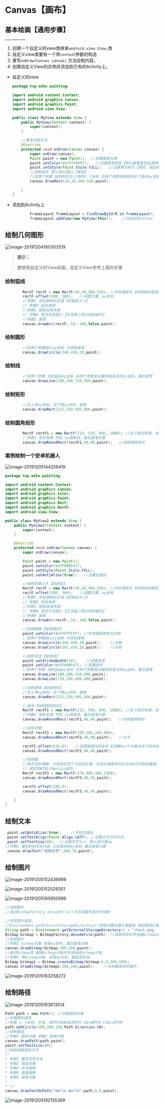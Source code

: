 # Canvas【画布】

## 基本绘画【通用步骤】

<img src="canvas-images/image-20191204160208396.png" alt="image-20191204160208396" style="zoom:33%;" />



1. 创建一个自定义的view类继承`android.view.View;`类
2. 自定义view类要有一个带`context`参数的构造
3. 重写`onDraw(Canvas canvas)` 方法绘制内容。
4. 创建自定义View的实例并添加到已有的Activity上。

- 自定义的view

  ```java
  package top.miku.painting;
  
  import android.content.Context;
  import android.graphics.Canvas;
  import android.graphics.Paint;
  import android.view.View;
  
  public class MyView extends View {
      public MyView(Context context) {
          super(context);
      }
  
      //重写绘图方法
      @Override
      protected void onDraw(Canvas canvas) {
          super.onDraw(canvas);
          Paint paint = new Paint();  //创建画笔对象
          paint.setColor(0xFFFF80FF);   //设置画笔颜色【默认画笔是完全透明的所以要加透明度参数】
          paint.setStyle(Paint.Style.FILL);   //设置填充样式【填充，描边等】
          //绘制矩形 默认单位是px【像素】
          //前两个参数 绘制矩形左上角的X，Y坐标 后两个参数绘制矩形右下角的xy坐标 最后参数画笔
          canvas.drawRect(20,20,500,500,paint);
  
      }
  }
  ```

- 添加到Activity上

  ```java
          FrameLayout frameLayout = findViewById(R.id.frameLayout);    //获取组件
          frameLayout.addView(new MyView(this));    //添加自定义View
  ```



## 绘制几何图形

![image-20191204160303519](canvas-images/image-20191204160303519.png)

> **提示；**
>
> 要使用自定义的View绘画，自定义View参考上面的步骤



### 绘制弧线

```java
        RectF rectF = new RectF(10,10,500,550); //外轮廓矩形【绘制弧线使用】
        rectF.offset(200, 300);   //调整位置，xy坐标
        //参数1 外轮廓矩形区域【控制弧大小】
        // 参数2 起始角度
        //参数3 圆弧结束角度
        // 参数4 是否包含圆心【包含圆心表示绘制扇形】
        //参数5 画笔
        canvas.drawArc(rectF,-10,-160,false,paint);
```



### 绘制圆形

```java
        //前两个参数圆心xy坐标 半径和画笔
        canvas.drawCircle(340,450,20,paint);    
```



### 绘制线

```java
        //前两个参数 线的起始xy坐标 后两个参数是设置线结束点的xy坐标，最后是笔
        canvas.drawLine(180,200,310,400,paint);
```

### 绘制矩形

```java
        //左上角xy坐标，右下角xy坐标，画笔
        canvas.drawRect(215,550,695,800,paint);
```

### 绘制圆角矩形

```java
        RectF rectF1 = new RectF(215, 550, 695, 1000); //定义矩形轮廓，绘制圆角矩形使用
        //参数1 矩形轮廓 然后 xy圆角读，最后画笔对象
        canvas.drawRoundRect(rectF1,40,40,paint);   //绘制圆角矩形
```



### 案例绘制一个安卓机器人

![image-20191205144256419](canvas-images/image-20191205144256419.png)

```java
package top.miku.painting;

import android.content.Context;
import android.graphics.Canvas;
import android.graphics.Color;
import android.graphics.Paint;
import android.graphics.Rect;
import android.graphics.RectF;
import android.view.View;

public class MyView2 extends View {
    public MyView2(Context context) {
        super(context);
    }

    @Override
    protected void onDraw(Canvas canvas) {
        super.onDraw(canvas);

        Paint paint = new Paint();
        paint.setColor(0xFF80B547);
        paint.setStyle(Paint.Style.FILL);
        paint.setAntiAlias(true);   //设置坑锯齿

        //绘制机器人头【绘制弧】
        RectF rectF = new RectF(10,10,500,550); //外轮廓矩形【绘制弧线使用】
        rectF.offset(200, 300);   //调整位置，xy坐标
        //参数1 外轮廓矩形区域【控制弧大小】
        // 参数2 起始角度
        //参数3 圆弧结束角度
        // 参数4 是否包含圆心【包含圆心表示绘制扇形】
        //参数5 画笔
        canvas.drawArc(rectF,-10,-160,false,paint);

        //绘制眼睛【绘制圆形】
        paint.setColor(0xFFFFFFFF); //修改画笔颜色为白色
        //前两个参数圆心xy坐标 半径和画笔
        canvas.drawCircle(340,450,20,paint);    //左眼
        canvas.drawCircle(565,450,20,paint);    //右眼

        //绘制天线【绘制线】
        paint.setStrokeWidth(10);    //设置线宽
        paint.setColor(0xFF80B547); //配置颜色
        //前两个参数 线的起始xy坐标 后两个参数是设置线结束点的xy坐标，最后是笔
        canvas.drawLine(180,200,310,400,paint);
        canvas.drawLine(720,200,600,400,paint);

        //绘制身体【绘制矩形】
        //左上角xy坐标，右下角xy坐标，画笔
        canvas.drawRect(215,550,695,800,paint);

        //身体【绘制圆角矩形】
        RectF rectF1 = new RectF(215, 550, 695, 1000); //定义矩形轮廓，绘制圆角矩形使用
        //参数1 矩形轮廓 然后 xy圆角读，最后画笔对象
        canvas.drawRoundRect(rectF1,40,40,paint);   //绘制圆角矩形

        //绘制手臂
        RectF rectF2 = new RectF(100,580,200,900);
        canvas.drawRoundRect(rectF2,40,40,paint);   //右手

        rectF2.offset(610,0);   //设置根据当前坐标【创建RectF对象时定义的坐标】，xy的偏移。
        canvas.drawRoundRect(rectF2,40,40,paint);

        //绘制腿
        //矩形坐标理解，分别指定四个点击的位置，左和右按画布的左边为0点开始设置值。上和下就是以画布的上边为0点
        // 就如同HTML中margin属性。
        RectF rectF3 = new RectF(270,900,360,1300);
        canvas.drawRoundRect(rectF3,40,40,paint);

        rectF3.offset(280,0);
        canvas.drawRoundRect(rectF3,40,40,paint);

    }
}
```



## 绘制文本

```java
 paint.setAntiAlias(true);    //开启抗锯齿
 paint.setTextAlign(Paint.Align.LEFT); //设置文字对齐方式
 paint.setTextSize(80);  //设置文字大小，默认单位是sp
//参数1 要绘制的文本内容 之后是绘制xy坐标 最后画笔对象
 canvas.drawText("绘制文字",100,70,paint);
```

## 绘制图片

![image-20191205152436998](canvas-images/image-20191205152436998.png)

![image-20191205152529301](canvas-images/image-20191205152529301.png)

![image-20191205160850986](canvas-images/image-20191205160850986.png)

```java
//绘制图片
//通过BitmapFactory decodeFile()方法加载外部文件绘制

//存放图片路径，
//Environment.getExternalStorageDirectory()获取内置存储卡根路径 再拼接我们需要的图片
String path = Environment.getExternalStorageDirectory() + "/test.png
Bitmap bitmap = BitmapFactory.decodeFile(path); //读取外部文件创建bitmap对象
//绘制图片
//参数1 bitmap对象 绘制xy坐标，最后画笔对象
canvas.drawBitmap(bitmap,100,100,paint);
//通过Bitmap类 截取bitmap对象并生成新的bitmap对象。
//参数1 原bitmap对象，采取xy坐标，截取宽和高。
Bitmap bitmap1 = Bitmap.createBitmap(bitmap,0,0,100,100);
canvas.drawBitmap(bitmap1,300,100,paint);    //绘制截取后的图片
```

![image-20191205163258272](canvas-images/image-20191205163258272.png)

## 绘制路径

![image-20191205163613514](canvas-images/image-20191205163613514.png)



```java
Path path = new Path(); //创建路径对象
//创建圆形路径
//参数 x，y坐标，半径，顺时针绘制或逆时针 CW=顺时针 CCW=逆时针
path.addCircle(200,300,150,Path.Direction.CW);
//绘制路径
//参数1 路径对象 参数2 画笔对象
canvas.drawPath(path,paint);
paint.setTextSize(40);
//绘制绕路径的文字
/*
* 参数1 要显式的文本
* 参数2 路径对象
* 参数3 水平偏移
* 参数4 垂直偏移
* 参数5 画笔对象
*
* */
canvas.drawTextOnPath("Hello World",path,0,0,paint);
```

![image-20191205192155369](canvas-images/image-20191205192155369.png)